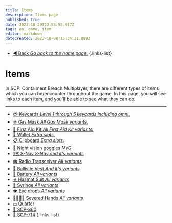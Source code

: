 ```yaml
---
title: Items
description: Items page
published: true
date: 2023-10-29T22:58:52.917Z
tags: en, game, item
editor: markdown
dateCreated: 2023-10-08T15:34:31.889Z
---
```


- [:arrow_backward: Back *Go back to the home page.*](/en/home#single-playerco-op)
{.links-list}
# Items
In SCP: Contaiment Breach Multiplayer, there are different types of items which you can be/encounter throughout the game. In this page, you will see links to each item, and you'll be able to see what they can do.

---
- [:credit_card: Keycards *Level 1 through 5 keycards including omni.*](/en/game/items/Keycards)
- [:biohazard: Gas Mask *All Gas Mask variants.*](/en/game/items/gas-mask)
- [🏥 First Aid Kit *All First Aid Kit variants.*](/en/game/items/first-aid-kit)
- [:briefcase: Wallet *Extra slots.*](/en/game/items/Wallet)
- [:clipboard: Clipboard *Extra slots.*](/en/game/items/clipboard)
- [🥽 Night vision goggles *NVG*](/en/game/items/nvg)
- [🗺️ S-Nav *S-Nav and it's variants*](/en/game/items/SNAV)
- [📻 Radio Transceiver *All variants*](/en/game/items/radio)
- [🦺 Ballistic Vest *And it's variants*](/en/game/items/ballistic-vest)
- [🔋 Battery *All variants*](/en/game/items/battery)
- [☣ Hazmat Suit *All variants*](/en/game/items/hazmat-suit)
- [💉 Syringe *All variants*](/en/game/items/syringe)
- [👁️ Eye drops *All variants*](/en/game/items/eyedrops)
- [✋🏻✋🏿 Severed Hands *All variants*](/en/game/items/severed-hands)
- [💵 Quarter](/en/game/items/quarter)
- [🔑 SCP-860](/en/game/items/scp-860)
- [💍 SCP-714](/en/game/items/scp-714)
{.links-list}